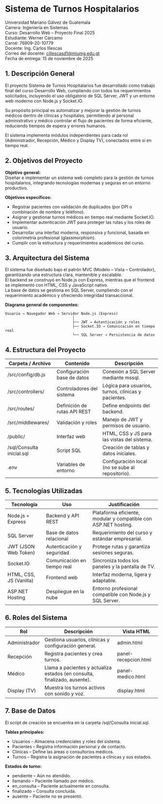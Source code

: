 
# Sistema de Turnos Hospitalarios  
Universidad Mariano Gálvez de Guatemala  
Carrera: Ingeniería en Sistemas  
Curso: Desarrollo Web – Proyecto Final 2025  
Estudiante: Werner Cárcamo  
Carné: 76909-20-10779  
Docente: Ing. Carlos Illescas  
Correo del docente: cillescasd1@miumg.edu.gt  
Fecha de entrega: 15 de noviembre de 2025  

## 1. Descripción General
El proyecto Sistema de Turnos Hospitalarios fue desarrollado como trabajo final del curso Desarrollo Web, cumpliendo con todos los requerimientos solicitados, incluyendo el uso obligatorio de SQL Server, JWT y un entorno web moderno con Node.js y Socket.IO.  

Su propósito principal es automatizar y mejorar la gestión de turnos médicos dentro de clínicas y hospitales, permitiendo al personal administrativo y médico controlar el flujo de pacientes de forma eficiente, reduciendo tiempos de espera y errores humanos.

El sistema implementa módulos independientes para cada rol (Administrador, Recepción, Médico y Display TV), conectados entre sí en tiempo real.

## 2. Objetivos del Proyecto
**Objetivo general:**  
Diseñar e implementar un sistema web completo para la gestión de turnos hospitalarios, integrando tecnologías modernas y seguras en un entorno productivo.

**Objetivos específicos:**
- Registrar pacientes con validación de duplicados (por DPI o combinación de nombre y teléfono).  
- Asignar y gestionar turnos médicos en tiempo real mediante Socket.IO.  
- Implementar autenticación JWT para proteger las rutas y los roles de usuario.  
- Desarrollar una interfaz moderna, responsiva y funcional, basada en colorimetría profesional (glassmorphism).  
- Cumplir con la estructura y requerimientos académicos del curso.  

## 3. Arquitectura del Sistema
El sistema fue diseñado bajo el patrón MVC (Modelo – Vista – Controlador), garantizando una estructura clara, mantenible y escalable.  
El backend se construyó en Node.js con Express, mientras que el frontend se implementó con HTML, CSS y JavaScript nativo.  
La base de datos se gestiona en SQL Server, cumpliendo con el requerimiento académico y ofreciendo integridad transaccional.

**Diagrama general de componentes:**
```
Usuario → Navegador Web → Servidor Node.js (Express)
                               │
                               ├── JWT → Autenticación y roles
                               ├── Socket.IO → Comunicación en tiempo real
                               └── SQL Server → Persistencia de datos
```

## 4. Estructura del Proyecto
| Carpeta / Archivo | Contenido | Descripción |
|--------------------|------------|-------------|
| /src/config/db.js | Configuración base de datos | Conexión a SQL Server mediante mssql. |
| /src/controllers/ | Controladores del sistema | Lógica para usuarios, turnos, clínicas y pacientes. |
| /src/routes/ | Definición de rutas API REST | Define endpoints del backend. |
| /src/middlewares/ | Validación y roles | Manejo de JWT y permisos de usuario. |
| /public/ | Interfaz web | HTML, CSS y JS para las vistas del sistema. |
| /sql/Consulta inicial.sql | Script SQL | Creación de tablas y datos iniciales. |
| .env | Variables de entorno | Configuración local (no se sube al repositorio). |

## 5. Tecnologías Utilizadas
| Tecnología | Uso | Justificación |
|-------------|-----|----------------|
| Node.js + Express | Backend y API REST | Plataforma eficiente, modular y compatible con ASP.NET hosting. |
| SQL Server | Base de datos relacional | Requerimiento del curso y estándar empresarial. |
| JWT (JSON Web Token) | Autenticación y seguridad | Protege rutas y garantiza sesiones seguras. |
| Socket.IO | Comunicación en tiempo real | Sincroniza todos los paneles y la pantalla de TV. |
| HTML, CSS, JS (Vanilla) | Frontend web | Interfaz moderna, ligera y adaptable. |
| ASP.NET Hosting | Despliegue en la nube | Entorno profesional compatible con Node.js y SQL Server. |

## 6. Roles del Sistema
| Rol | Descripción | Vista HTML |
|------|--------------|------------|
| Administrador | Gestiona usuarios, clínicas y configuración general. | admin.html |
| Recepción | Registra pacientes y crea turnos. | panel-recepcion.html |
| Médico | Llama a pacientes y actualiza estados (en consulta, finalizado, ausente). | panel-medico.html |
| Display (TV) | Muestra los turnos activos con sonido y voz. | display.html |

## 7. Base de Datos
El script de creación se encuentra en la carpeta /sql/Consulta inicial.sql.

**Tablas principales:**
- Usuarios – Almacena credenciales y roles del sistema.  
- Pacientes – Registra información personal y de contacto.  
- Clinicas – Define las áreas o consultorios médicos.  
- Turnos – Registra la asignación de pacientes a clínicas y sus estados.  

**Estados de turno:**  
- pendiente – Aún no atendido.  
- llamando – Paciente llamado por médico.  
- en_consulta – Paciente actualmente en consulta.  
- finalizado – Consulta concluida.  
- ausente – Paciente no se presentó.  

